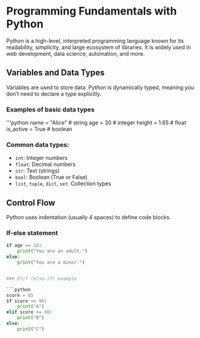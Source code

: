 # Programming Fundamentals with Python

Python is a high-level, interpreted programming language known for its readability, simplicity, and large ecosystem of libraries. It is widely used in web development, data science, automation, and more.


## Variables and Data Types

Variables are used to store data. Python is dynamically typed, meaning you don’t need to declare a type explicitly.


### Examples of basic data types
'''python
name = "Alice"       # string
age = 30             # integer
height = 1.65        # float
is_active = True     # boolean


### Common data types:
- `int`: Integer numbers
- `float`: Decimal numbers
- `str`: Text (strings)
- `bool`: Boolean (True or False)
- `list`, `tuple`, `dict`, `set`: Collection types


## Control Flow

Python uses indentation (usually 4 spaces) to define code blocks.


### If-else statement

```python
if age >= 18:
    print("You are an adult.")
else:
    print("You are a minor.")


### Elif (else-if) example

```python
score = 85
if score >= 90:
    print("A")
elif score >= 80:
    print("B")
else:
    print("C")
```